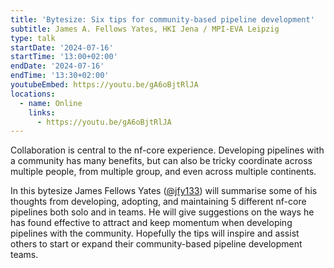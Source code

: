 ```yaml
---
title: 'Bytesize: Six tips for community-based pipeline development'
subtitle: James A. Fellows Yates, HKI Jena / MPI-EVA Leipzig
type: talk
startDate: '2024-07-16'
startTime: '13:00+02:00'
endDate: '2024-07-16'
endTime: '13:30+02:00'
youtubeEmbed: https://youtu.be/gA6oBjtRlJA
locations:
  - name: Online
    links:
      - https://youtu.be/gA6oBjtRlJA
---
```


Collaboration is central to the nf-core experience.
Developing pipelines with a community has many benefits, but can also be tricky coordinate across multiple people, from multiple group, and even across multiple continents.

In this bytesize James Fellows Yates ([@jfy133](https://github.com/jfy133)) will summarise some of his thoughts from developing, adopting, and maintaining 5 different nf-core pipelines both solo and in teams.
He will give suggestions on the ways he has found effective to attract and keep momentum when developing pipelines with the community.
Hopefully the tips will inspire and assist others to start or expand their community-based pipeline development teams.
